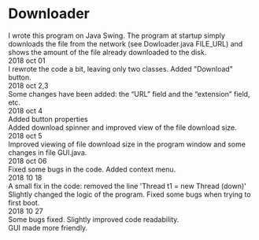 # Downloader
I wrote this program on Java Swing. The program at startup simply downloads the file from the network (see Dowloader.java FILE_URL) and shows the amount of the file already downloaded to the disk.<br />
2018 oct 01  
I rewrote the code a bit, leaving only two classes. Added "Download" button.  
2018 oct 2,3  
Some changes have been added: the “URL” field and the “extension” field, etc.  
2018 oct 4  
Added button properties  
Added download spinner and improved view of the file download size.  
2018 oct 5  
Improved viewing of file download size in the program window and some changes
in file GUI.java.  
2018 oct 06  
Fixed some bugs in the code. Added context menu.  
2018 10 18  
A small fix in the code: removed the line 'Thread t1 = new Thread (down)'  
Slightly changed the logic of the program. Fixed some bugs when trying to first boot.  
2018 10 27  
Some bugs fixed. Slightly improved code readability.  
GUI made more friendly.  
